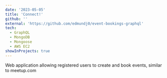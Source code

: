```yaml
---
date: '2023-05-05'
title: 'Connect!'
github: ''
external: 'https://github.com/edmundj0/event-bookings-graphql'
tech:
  - GraphQL
  - MongoDB
  - Mongoose
  - AWS EC2
showInProjects: true
---
```


Web application allowing registered users to create and book events, similar to meetup.com
